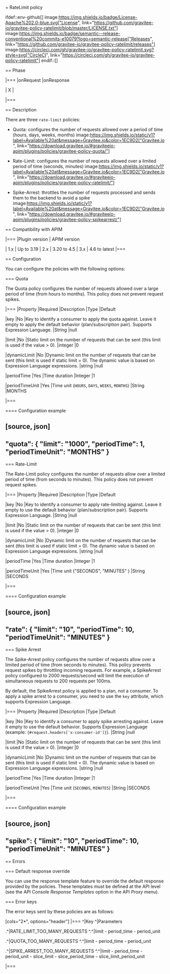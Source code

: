 = RateLimit policy

ifdef::env-github[]
image:https://img.shields.io/badge/License-Apache%202.0-blue.svg["License", link="https://github.com/gravitee-io/gravitee-policy-ratelimit/blob/master/LICENSE.txt"]
image:https://img.shields.io/badge/semantic--release-conventional%20commits-e10079?logo=semantic-release["Releases", link="https://github.com/gravitee-io/gravitee-policy-ratelimit/releases"]
image:https://circleci.com/gh/gravitee-io/gravitee-policy-ratelimit.svg?style=svg["CircleCI", link="https://circleci.com/gh/gravitee-io/gravitee-policy-ratelimit"]
endif::[]

== Phase

|===
|onRequest |onResponse

| X
|

|===

== Description

There are three `rate-limit` policies:

* Quota: configures the number of requests allowed over a period of time (hours, days, weeks, months)
image:https://img.shields.io/static/v1?label=Available%20at&message=Gravitee.io&color=1EC9D2["Gravitee.io", link="https://download.gravitee.io/#graviteeio-apim/plugins/policies/gravitee-policy-quota/"]

* Rate-Limit: configures the number of requests allowed over a limited period of time (seconds, minutes)
image:https://img.shields.io/static/v1?label=Available%20at&message=Gravitee.io&color=1EC9D2["Gravitee.io", link="https://download.gravitee.io/#graviteeio-apim/plugins/policies/gravitee-policy-ratelimit/"]

* Spike-Arrest: throttles the number of requests processed and sends them to the backend to avoid a spike
image:https://img.shields.io/static/v1?label=Available%20at&message=Gravitee.io&color=1EC9D2["Gravitee.io", link="https://download.gravitee.io/#graviteeio-apim/plugins/policies/gravitee-policy-spikearrest/"]

== Compatibility with APIM

|===
|Plugin version | APIM version

| 1.x                  | Up to 3.19
| 2.x                  | 3.20 to 4.5
| 3.x                  | 4.6 to latest
|===

== Configuration

You can configure the policies with the following options:

=== Quota

The Quota policy configures the number of requests allowed over a large period of time (from hours to months).
This policy does not prevent request spikes.

|===
|Property |Required |Description |Type |Default

|key
|No
|Key to identify a consumer to apply the quota against. Leave it empty to apply the default behavior (plan/subscription pair). Supports Expression Language.
|String
|null

|limit
|No
|Static limit on the number of requests that can be sent (this limit is used if the value > 0).
|integer
|0

|dynamicLimit
|No
|Dynamic limit on the number of requests that can be sent (this limit is used if static limit = 0). The dynamic value is based on Expression Language expressions.
|string
|null

|periodTime
|Yes
|Time duration
|Integer
|1

|periodTimeUnit
|Yes
|Time unit (`HOURS`, `DAYS`, `WEEKS`, `MONTHS`)
|String
|MONTHS

|===

==== Configuration example

[source, json]
----
  "quota": {
    "limit": "1000",
    "periodTime": 1,
    "periodTimeUnit": "MONTHS"
  }
----

=== Rate-Limit

The Rate-Limit policy configures the number of requests allow over a limited period of time (from seconds to minutes).
This policy does not prevent request spikes.

|===
|Property |Required |Description |Type |Default

|key
|No
|Key to identify a consumer to apply rate-limiting against. Leave it empty to use the default behavior (plan/subscription pair). Supports Expression Language.
|String
|null

|limit
|No
|Static limit on the number of requests that can be sent (this limit is used if the value > 0).
|integer
|0

|dynamicLimit
|No
|Dynamic limit on the number of requests that can be sent (this limit is used if static limit = 0). The dynamic value is based on Expression Language expressions.
|string
|null

|periodTime
|Yes
|Time duration
|Integer
|1

|periodTimeUnit
|Yes
|Time unit ("SECONDS", "MINUTES" )
|String
|SECONDS

|===

==== Configuration example

[source, json]
----
  "rate": {
    "limit": "10",
    "periodTime": 10,
    "periodTimeUnit": "MINUTES"
  }
----

=== Spike Arrest

The Spike-Arrest policy configures the number of requests allow over a limited period of time (from seconds to minutes).
This policy prevents request spikes by throttling incoming requests.
For example, a SpikeArrest policy configured to 2000 requests/second will limit the execution of simultaneous requests to 200 requests per 100ms.

By default, the SpikeArrest policy is applied to a plan, not a consumer. To apply a spike arrest to a consumer, you need to use the `key` attribute, which supports Expression Language.

|===
|Property |Required |Description |Type |Default

|key
|No
|Key to identify a consumer to apply spike arresting against. Leave it empty to use the default behavior. Supports Expression Language (example: `{#request.headers['x-consumer-id']}`).
|String
|null

|limit
|No
|Static limit on the number of requests that can be sent (this limit is used if the value > 0).
|integer
|0

|dynamicLimit
|No
|Dynamic limit on the number of requests that can be sent (this limit is used if static limit = 0). The dynamic value is based on Expression Language expressions.
|string
|null

|periodTime
|Yes
|Time duration
|Integer
|1

|periodTimeUnit
|Yes
|Time unit (`SECONDS`, `MINUTES`)
|String
|SECONDS

|===

==== Configuration example

[source, json]
----
  "spike": {
    "limit": "10",
    "periodTime": 10,
    "periodTimeUnit": "MINUTES"
  }
----

== Errors

=== Default response override

You can use the response template feature to override the default response provided by the policies. These templates must be defined at the API level (see the API Console *Response Templates*
option in the API *Proxy* menu).

=== Error keys

The error keys sent by these policies are as follows:

[cols="2*", options="header"]
|===
^|Key
^|Parameters

.^|RATE_LIMIT_TOO_MANY_REQUESTS
^.^|limit - period_time - period_unit

.^|QUOTA_TOO_MANY_REQUESTS
^.^|limit - period_time - period_unit

.^|SPIKE_ARREST_TOO_MANY_REQUESTS
^.^|limit - period_time - period_unit - slice_limit - slice_period_time - slice_limit_period_unit

|===
